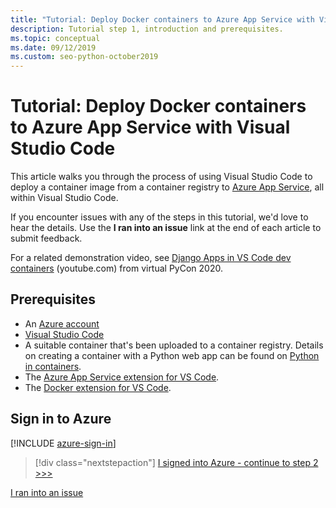 ```yaml
---
title: "Tutorial: Deploy Docker containers to Azure App Service with Visual Studio Code"
description: Tutorial step 1, introduction and prerequisites.
ms.topic: conceptual
ms.date: 09/12/2019
ms.custom: seo-python-october2019
---
```


# Tutorial: Deploy Docker containers to Azure App Service with Visual Studio Code

This article walks you through the process of using Visual Studio Code to deploy a container image from a container registry to [Azure App Service](https://azure.microsoft.com/services/app-service/containers/), all within Visual Studio Code.

If you encounter issues with any of the steps in this tutorial, we'd love to hear the details. Use the **I ran into an issue** link at the end of each article to submit feedback.

For a related demonstration video, see [Django Apps in VS Code dev containers](https://www.youtube.com/watch?v=t79HDLC5kQA&feature=youtu.be&ocid=AID3006292) (youtube.com) from virtual PyCon 2020.

## Prerequisites

- An [Azure account](https://azure.microsoft.com/free/?utm_source=campaign&utm_campaign=vscode-tutorial-docker-extension&mktingSource=vscode-tutorial-docker-extension)
- [Visual Studio Code](https://code.visualstudio.com/)
- A suitable container that's been uploaded to a container registry. Details on creating a container with a Python web app can be found on [Python in containers](https://code.visualstudio.com/docs/containers/quickstart-python).
- The [Azure App Service extension for VS Code](https://marketplace.visualstudio.com/items?itemName=ms-azuretools.vscode-azureappservice).
- The [Docker extension for VS Code](https://marketplace.visualstudio.com/items?itemName=ms-azuretools.vscode-docker).

## Sign in to Azure

[!INCLUDE [azure-sign-in](includes/azure-sign-in.md)]

> [!div class="nextstepaction"]
> [I signed into Azure - continue to step 2 >>>](tutorial-deploy-containers-02.md)

[I ran into an issue](https://www.research.net/r/PWZWZ52?tutorial=vscode-appservice-containers&step=01-verify-prerequisites)
